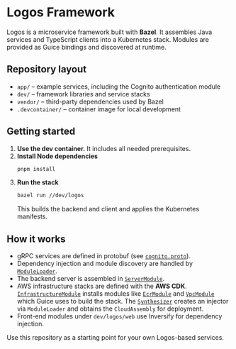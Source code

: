 # Logos Framework

Logos is a microservice framework built with **Bazel**. It assembles Java
services and TypeScript clients into a Kubernetes stack. Modules are provided
as Guice bindings and discovered at runtime.

## Repository layout

- `app/` – example services, including the Cognito authentication module
- `dev/` – framework libraries and service stacks
- `vendor/` – third-party dependencies used by Bazel
- `.devcontainer/` – container image for local development

## Getting started

1. **Use the dev container.** It includes all needed prerequisites.
2. **Install Node dependencies**
   ```bash
   pnpm install
   ```
3. **Run the stack**
   ```bash
   bazel run //dev/logos
   ```
   This builds the backend and client and applies the Kubernetes manifests.

## How it works

- gRPC services are defined in protobuf (see [`cognito.proto`](app/auth/cognito/proto/cognito.proto)).
- Dependency injection and module discovery are handled by [`ModuleLoader`](dev/logos/module/ModuleLoader.java).
- The backend server is assembled in [`ServerModule`](dev/logos/service/backend/server/ServerModule.java).
- AWS infrastructure stacks are defined with the **AWS CDK**. [`InfrastructureModule`](dev/logos/stack/aws/module/InfrastructureModule.java)
  installs modules like [`EcrModule`](dev/logos/stack/aws/module/EcrModule.java) and
  [`VpcModule`](dev/logos/stack/aws/module/VpcModule.java) which Guice uses to
  build the stack. The [`Synthesizer`](dev/logos/stack/aws/synthesizer/Synthesizer.java)
  creates an injector via `ModuleLoader` and obtains the `CloudAssembly` for deployment.
- Front-end modules under `dev/logos/web` use Inversify for dependency injection.

Use this repository as a starting point for your own Logos-based services.
